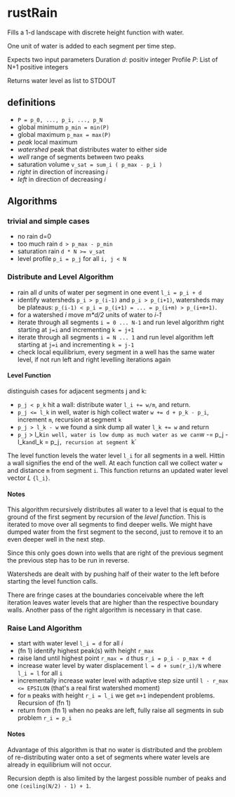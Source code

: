 # rustRain
Fills a 1-d landscape with discrete height function with water.

One unit of water is added to each segment per time step.

Expects two input parameters
Duration _d_: positiv integer
Profile _P_: List of N+1 positive integers

Returns water level as list to STDOUT

## definitions
- `P = p_0, ..., p_i, ..., p_N`
- global minimum `p_min = min(P)`
- global maximum `p_max = max(P)`
- _peak_ local maximum
- _watershed_ peak that distributes water to either side
- _well_ range of segments between two peaks
- saturation volume `v_sat = sum_i ( p_max - p_i )`
- _right_ in direction of increasing _i_
- _left_ in direction of decreasing _i_

## Algorithms

### trivial and simple cases
- no rain d=0
- too much rain `d > p_max - p_min`
- saturation rain `d * N >= v_sat`
- level profile `p_i = p_j` for all `i, j < N`


### Distribute and Level Algorithm
- rain all _d_ units of water per segment in one event `l_i = p_i + d`
- identify watersheds `p_i > p_(i-1)` and `p_i > p_(i+1)`,
  watersheds may be plateaus: `p_(i-1) < p_i = p_(i+1) = ... = p_(i+m) > p_(i+m+1)`.
- for a watershed _i_ move _m*d/2_ units of water to _i-1_
- iterate through all segments `i = 0 ... N-1` and run level algorithm right
  starting at `j=i` and incrementing `k = j+1`
- iterate through all segments `i = N ... 1` and run level algorithm left 
  starting at `j=i` and incrementing `k = j-1`
- check local equilibrium, every segment in a well has the same water level,
  if not run left and right levelling iterations again


#### Level Function
distinguish cases for adjacent segments j and k:
- `p_j < p_k` hit a wall:
  distribute water `l_i += w/m`, and return.
- `p_j <= l_k` in well, water is high
  collect water `w += d + p_k - p_i`, increment `m`, recursion at segment `k`
- `p_j > l_k - w` we found a sink
  dump all water `l_k += w` and return
- `p_j` > l_k` in well, water is low
  dump as much water as we can `w -= p_j - l_k` and `l_k = p_j`,
  recursion at segment `k`

The level function levels the water level `l_i` for all segments in a well.
Hittin a wall signifies the end of the well. At each function call we collect
water `w` and distance `m` from segment `i`. This function returns an updated
water level vector _L_ `{l_i}`.

#### Notes
This algorithm recursively distributes all water to a level that is equal
to the ground of the first segment by recursion of the _level function_.
This is iterated to move over all segments to find deeper wells. We might
have dumped water from the first segment to the second, just to remove it
to an even deeper well in the next step.

Since this only goes down into wells that are right of the previous segment
the previous step has to be run in reverse.

Watersheds are dealt with by pushing half of their water to the left before
starting the level function calls.

There are fringe cases at the boundaries conceivable where the left iteration
leaves water levels that are higher than the respective boundary walls. Another
pass of the right algorithm is necessary in that case.

### Raise Land Algorithm
- start with water level `l_i = d` for all _i_
- (fn 1) identify highest peak(s) with height `r_max`
- raise land until highest point `r_max = d` thus `r_i = p_i - p_max + d` 
- increase water level by water displacement `l = d + sum(r_i)/N` where
  `l_i = l` for all `i`
- incrementally increase water level with adaptive step size until
  `l - r_max <= EPSILON` (that's a real first watershed moment)
- for `m` peaks with height `r_i = l_i` we get `m+1` independent problems.
  Recursion of (fn 1)
- return from (fn 1) when no peaks are left, fully raise all segments in sub
  problem `r_i = p_i`

#### Notes
Advantage of this algorithm is that no water is distributed and the problem of
re-distributing water onto a set of segments where water levels are already in
equilibrium will not occur.

Recursion depth is also limited by the largest possible number of peaks and one
`(ceiling(N/2) - 1) + 1`.
